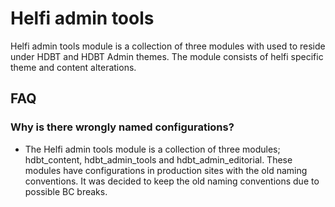 # Helfi admin tools

Helfi admin tools module is a collection of three modules with used to reside 
under HDBT and HDBT Admin themes. The module consists of helfi specific theme and content alterations.

## FAQ

### Why is there wrongly named configurations? 

* The Helfi admin tools module is a collection of three modules; hdbt_content, hdbt_admin_tools and hdbt_admin_editorial. These modules have configurations in production sites with the old naming conventions. It was decided to keep the old naming conventions due to possible BC breaks.

